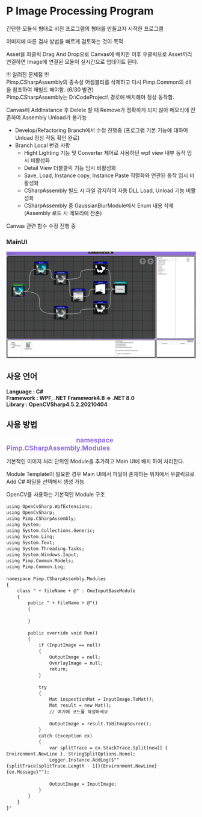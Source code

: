 # P Image Processing Program
간단한 모듈식 형태로 비전 프로그램의 형태를 만들고자 시작한 프로그램

이미지에 따른 검사 방법을 빠르게 검토하는 것이 목적

Asset을 좌클릭 Drag And Drop으로 Canvas에 배치한 이후
우클릭으로 Asset끼리 연결하면 Image에 연결된 모듈이 실시간으로 업데이트 된다.

!!! 알려진 문제점 !!!    
Pimp.CSharpAssembly의 종속성 어셈블리를 삭제하고 다시 Pimp.Common의 dll을 참조하여 재빌드 해야함. (6/30 발견)      
Pimp.CSharpAssembly는 D:\CodeProject\ 경로에 배치해야 정상 동작함.       
     
Canvas에 AddInstance 후 Delete 할 때 Remove가 정확하게 되지 않아 메모리에 잔존하여 Assembly Unload가 불가능    
 - Develop/Refactoring Branch에서 수정 진행중 (프로그램 기본 기능에 대하여 Unload 정상 작동 확인 완료)
 - Branch Local 변경 사항
     - Hight Lighting 기능 및 Converter 제어로 사용하던 wpf view 내부 동작 임시 비활성화
     - Detail View 더블클릭 기능 임시 비활성화
     - Save, Load, Instance copy, Instance Paste 직렬화와 연관된 동작 임시 비활성화
     - CSharpAssembly 빌드 시 파일 감지하여 자동 DLL Load, Unload 기능 비활성화
     - CSharpAssembly 중 GaussianBlurModule에서 Enum 내용 삭제 (Assembly 로드 시 메모리에 잔존)

Canvas 관련 함수 수정 진행 중

### MainUI
<img src="./Document/Main UI_2024_0505.png" title="px(픽셀) 크기 설정" alt="MainUI"></img><br/>

## 사용 언어
**Language : C#**    
**Framework : WPF, .NET Framework4.8 => .NET 8.0**   
**Library : OpenCVSharp4.5.2.20210404**

## 사용 방법
<span style="color:white;font-size:125%">**Module NameSpace :**</span>
<span style="color:MediumPurple;font-size:125%">**namespace Pimp.CSharpAssembly.Modules**</span>    

기본적인 이미지 처리 단위인 Module을 추가하고 Main UI에 배치 하여 처리한다.     

Module Template이 필요한 경우 Main UI에서 파일이 존재하는 위치에서 우클릭으로 Add C# 파일을 선택해서 생성 가능

OpenCV를 사용하는 기본적인 Module 구조
```
using OpenCvSharp.WpfExtensions;
using OpenCvSharp;
using Pimp.CSharpAssembly;
using System;
using System.Collections.Generic;
using System.Linq;
using System.Text;
using System.Threading.Tasks;
using System.Windows.Input;
using Pimp.Common.Models;
using Pimp.Common.Log;

namespace Pimp.CSharpAssembly.Modules
{
    class " + fileName + @" : OneInputBaseModule
    {
        public " + fileName + @"()
        {
            
        }

        public override void Run()
        {
            if (InputImage == null)
            {
                OutputImage = null;
                OverlayImage = null;
                return;
            }

            try
            {
                Mat inspectionMat = InputImage.ToMat();
                Mat result = new Mat();
                // 여기에 코드를 작성하세요

                OutputImage = result.ToBitmapSource();
            }
            catch (Exception ex)
            {
                var splitTrace = ex.StackTrace.Split(new[] { Environment.NewLine }, StringSplitOptions.None);
                Logger.Instance.AddLog($""{splitTrace[splitTrace.Length - 1]}{Environment.NewLine}{ex.Message}"");

                OutputImage = InputImage;
            }
        }
    }
}"
```

